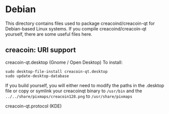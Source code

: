 
Debian
====================
This directory contains files used to package creacoind/creacoin-qt
for Debian-based Linux systems. If you compile creacoind/creacoin-qt yourself, there are some useful files here.

## creacoin: URI support ##


creacoin-qt.desktop  (Gnome / Open Desktop)
To install:

	sudo desktop-file-install creacoin-qt.desktop
	sudo update-desktop-database

If you build yourself, you will either need to modify the paths in
the .desktop file or copy or symlink your creacoinqt binary to `/usr/bin`
and the `../../share/pixmaps/creacoin128.png` to `/usr/share/pixmaps`

creacoin-qt.protocol (KDE)

